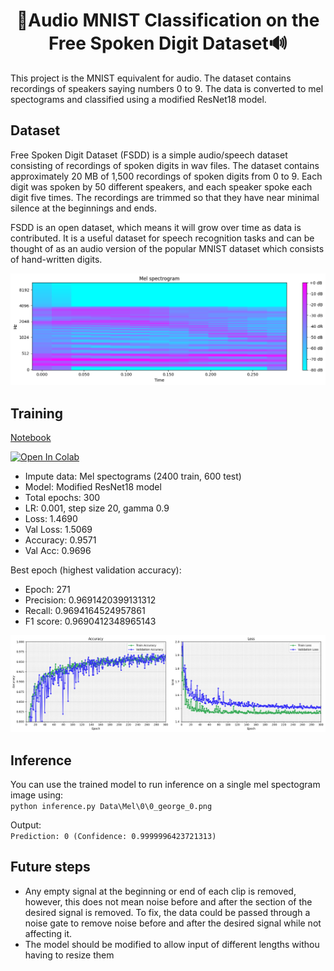 <h1 align="center">🔢Audio MNIST Classification on the Free Spoken Digit Dataset🔊</h1>
This project is the MNIST equivalent for audio. The dataset contains recordings of speakers saying numbers 0 to 9. The data is converted to mel spectograms and classified using a modified ResNet18 model.

## Dataset
Free Spoken Digit Dataset (FSDD) is a simple audio/speech dataset consisting of recordings of spoken digits in wav files. The dataset contains approximately 20 MB of 1,500 recordings of spoken digits from 0 to 9. Each digit was spoken by 50 different speakers, and each speaker spoke each digit five times. The recordings are trimmed so that they have near minimal silence at the beginnings and ends. 

FSDD is an open dataset, which means it will grow over time as data is contributed. It is a useful dataset for speech recognition tasks and can be thought of as an audio version of the popular MNIST dataset which consists of hand-written digits.

![alt text](https://github.com/dilne/Free-Spoken-Digit-Dataset/blob/main/Mel%20Spectogram%20Example.png?raw=true "Mel Spectogram Example")

## Training
[Notebook](https://github.com/dilne/Free-Spoken-Digit-Dataset/blob/main/TrainAndTest%20-%20CNN.ipynb)

<a href="https://colab.research.google.com/github/dilne/Free-Spoken-Digit-Dataset/blob/main/TrainAndTest%20-%20CNN.ipynb" target="_blank">
  <img src="https://colab.research.google.com/assets/colab-badge.svg" alt="Open In Colab"/>
</a>

- Impute data: Mel spectograms (2400 train, 600 test)
- Model: Modified ResNet18 model
- Total epochs: 300
- LR: 0.001, step size 20, gamma 0.9
- Loss: 1.4690
- Val Loss: 1.5069
- Accuracy: 0.9571
- Val Acc: 0.9696

Best epoch (highest validation accuracy):
- Epoch: 271
- Precision: 0.9691420399131312
- Recall: 0.9694164524957861
- F1 score: 0.9690412348965143

![alt text](https://github.com/dilne/Free-Spoken-Digit-Dataset/blob/main/Metrics.png?raw=true "Model Metrics")

## Inference
You can use the trained model to run inference on a single mel spectogram image using:</br>
```python inference.py Data\Mel\0\0_george_0.png```

Output:</br>
```Prediction: 0 (Confidence: 0.9999996423721313)```

## Future steps
- Any empty signal at the beginning or end of each clip is removed, however, this does not mean noise before and after the section of the desired signal is removed. To fix, the data could be passed through a noise gate to remove noise before and after the desired signal while not affecting it.
- The model should be modified to allow input of different lengths withou having to resize them
